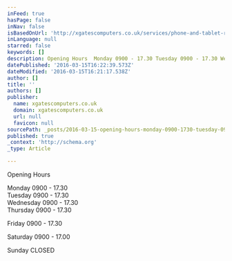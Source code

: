 ```yaml
---
inFeed: true
hasPage: false
inNav: false
isBasedOnUrl: 'http://xgatescomputers.co.uk/services/phone-and-tablet-repairs'
inLanguage: null
starred: false
keywords: []
description: Opening Hours  Monday 0900 - 17.30 Tuesday 0900 - 17.30 Wednesday 0900 - 17.30 Thursday 0900 - 17.30 Friday 0900 - 17.30 Saturday 0900 - 17.00 Sunday CLOSED
datePublished: '2016-03-15T16:22:39.573Z'
dateModified: '2016-03-15T16:21:17.538Z'
author: []
title: ''
authors: []
publisher:
  name: xgatescomputers.co.uk
  domain: xgatescomputers.co.uk
  url: null
  favicon: null
sourcePath: _posts/2016-03-15-opening-hours-monday-0900-1730-tuesday-0900-1730-wedn.md
published: true
_context: 'http://schema.org'
_type: Article

---
```

Opening Hours 

Monday 0900 - 17.30   
Tuesday 0900 - 17.30   
Wednesday 0900 - 17.30   
Thursday 0900 - 17.30 

Friday 0900 - 17.30 

Saturday 0900 - 17.00 

Sunday CLOSED
